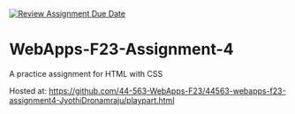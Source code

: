 [![Review Assignment Due Date](https://classroom.github.com/assets/deadline-readme-button-24ddc0f5d75046c5622901739e7c5dd533143b0c8e959d652212380cedb1ea36.svg)](https://classroom.github.com/a/4tKarLeg)
# WebApps-F23-Assignment-4
A practice assignment for HTML with CSS

Hosted at: https://github.com/44-563-WebApps-F23/44563-webapps-f23-assignment4-JyothiDronamraju/playpart.html

